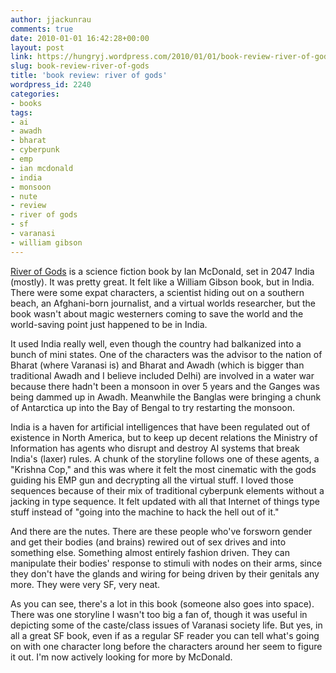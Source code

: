 ```yaml
---
author: jjackunrau
comments: true
date: 2010-01-01 16:42:28+00:00
layout: post
link: https://hungryj.wordpress.com/2010/01/01/book-review-river-of-gods/
slug: book-review-river-of-gods
title: 'book review: river of gods'
wordpress_id: 2240
categories:
- books
tags:
- ai
- awadh
- bharat
- cyberpunk
- emp
- ian mcdonald
- india
- monsoon
- nute
- review
- river of gods
- sf
- varanasi
- william gibson
---
```


[River of Gods](http://www.librarything.com/work/49008/54169457) is a science fiction book by Ian McDonald, set in 2047 India (mostly). It was pretty great. It felt like a William Gibson book, but in India. There were some expat characters, a scientist hiding out on a southern beach, an Afghani-born journalist, and a virtual worlds researcher, but the book wasn't about magic westerners coming to save the world and the world-saving point just happened to be in India.

It used India really well, even though the country had balkanized into a bunch of mini states. One of the characters was the advisor to the nation of Bharat (where Varanasi is) and Bharat and Awadh (which is bigger than traditional Awadh and I believe included Delhi) are involved in a water war because there hadn't been a monsoon in over 5 years and the Ganges was being dammed up in Awadh. Meanwhile the Banglas were bringing a chunk of Antarctica up into the Bay of Bengal to try restarting the monsoon. 

India is a haven for artificial intelligences that have been regulated out of existence in North America, but to keep up decent relations the Ministry of Information has agents who disrupt and destroy AI systems that break India's (laxer) rules. A chunk of the storyline follows one of these agents, a "Krishna Cop," and this was where it felt the most cinematic with the gods guiding his EMP gun and decrypting all the virtual stuff. I loved those sequences because of their mix of traditional cyberpunk elements without a jacking in type sequence. It felt updated with all that Internet of things type stuff instead of "going into the machine to hack the hell out of it."

And there are the nutes. There are these people who've forsworn gender and get their bodies (and brains) rewired out of sex drives and into something else. Something almost entirely fashion driven. They can manipulate their bodies' response to stimuli with nodes on their arms, since they don't have the glands and wiring for being driven by their genitals any more. They were very SF, very neat.

As you can see, there's a lot in this book (someone also goes into space). There was one storyline I wasn't too big a fan of, though it was useful in depicting some of the caste/class issues of Varanasi society life. But yes, in all a great SF book, even if as a regular SF reader you can tell what's going on with one character long before the characters around her seem to figure it out. I'm now actively looking for more by McDonald.
